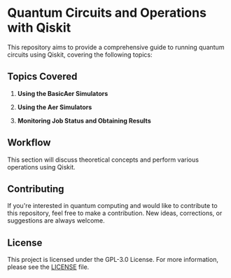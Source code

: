 # Quantum Circuits and Operations with Qiskit

This repository aims to provide a comprehensive guide to running quantum circuits using Qiskit, covering the following topics:

## Topics Covered

1. **Using the BasicAer Simulators**

2. **Using the Aer Simulators**

3. **Monitoring Job Status and Obtaining Results**

## Workflow

This section will discuss theoretical concepts and perform various operations using Qiskit.

## Contributing

If you're interested in quantum computing and would like to contribute to this repository, feel free to make a contribution. New ideas, corrections, or suggestions are always welcome.

## License

This project is licensed under the GPL-3.0 License. For more information, please see the [LICENSE](LICENSE) file.
